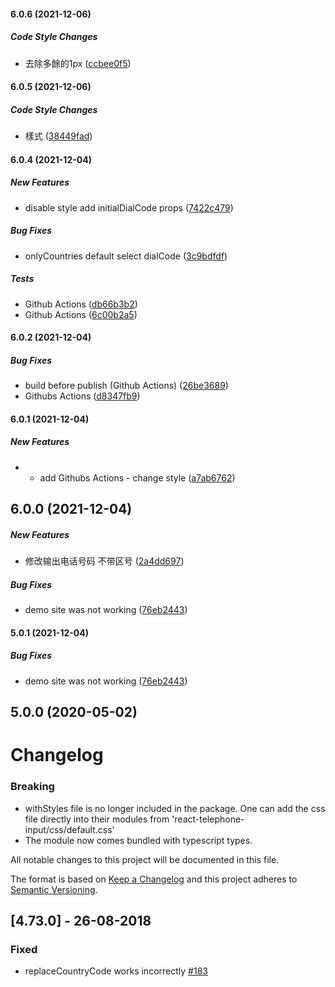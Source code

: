 #### 6.0.6 (2021-12-06)

##### Code Style Changes

*  去除多餘的1px ([ccbee0f5](https://github.com/huangzonggui/react-telephone-input/commit/ccbee0f5159c2f9dec51d235e8ec98536a6d324c))

#### 6.0.5 (2021-12-06)

##### Code Style Changes

*  樣式 ([38449fad](https://github.com/huangzonggui/react-telephone-input/commit/38449fad1c83c3a74850e98a29ba6cd6f357515b))

#### 6.0.4 (2021-12-04)

##### New Features

*  disable style add initialDialCode props ([7422c479](https://github.com/huangzonggui/react-telephone-input/commit/7422c479798b9f5060d22908772ff36396bace17))

##### Bug Fixes

*  onlyCountries default select dialCode ([3c9bdfdf](https://github.com/huangzonggui/react-telephone-input/commit/3c9bdfdf8382f392b7c57ccee018a8d1552bebe2))

##### Tests

*  Github Actions ([db66b3b2](https://github.com/huangzonggui/react-telephone-input/commit/db66b3b23c3d22ef4c8fa9672bdb8be213af6dff))
*  Github Actions ([6c00b2a5](https://github.com/huangzonggui/react-telephone-input/commit/6c00b2a5a0f28988182920f8cd9381a5e6ba191e))

#### 6.0.2 (2021-12-04)

##### Bug Fixes

*  build before publish (Github Actions) ([26be3689](https://github.com/huangzonggui/react-telephone-input/commit/26be3689c477d3a4ca129476a79cd6feba270213))
*  Githubs Actions ([d8347fb9](https://github.com/huangzonggui/react-telephone-input/commit/d8347fb9bd855a45da84c4a1369ba05afe07ac2b))

#### 6.0.1 (2021-12-04)

##### New Features

*  - add Githubs Actions - change style ([a7ab6762](https://github.com/huangzonggui/react-telephone-input/commit/a7ab6762b551f65b7c659570f4f4fd76a9330153))

## 6.0.0 (2021-12-04)

##### New Features

*  修改输出电话号码 不带区号 ([2a4dd697](https://github.com/mukeshsoni/react-telephone-input/commit/2a4dd6975a987d2b5dc3cc9cd2456a44144f8e78))

##### Bug Fixes

*  demo site was not working ([76eb2443](https://github.com/mukeshsoni/react-telephone-input/commit/76eb2443b471791e685ddbd4eab4269feabe5009))

#### 5.0.1 (2021-12-04)

##### Bug Fixes

*  demo site was not working ([76eb2443](https://github.com/mukeshsoni/react-telephone-input/commit/76eb2443b471791e685ddbd4eab4269feabe5009))

## 5.0.0 (2020-05-02)

# Changelog

### Breaking 
- withStyles file is no longer included in the package. One can add the css file
  directly into their modules from 'react-telephone-input/css/default.css'
- The module now comes bundled with typescript types.

All notable changes to this project will be documented in this file.

The format is based on [Keep a Changelog](http://keepachangelog.com/en/1.0.0/)
and this project adheres to [Semantic Versioning](http://semver.org/spec/v2.0.0.html).

## [4.73.0] - 26-08-2018

### Fixed

- replaceCountryCode works incorrectly [#183](https://github.com/mukeshsoni/react-telephone-input/issues/183)
